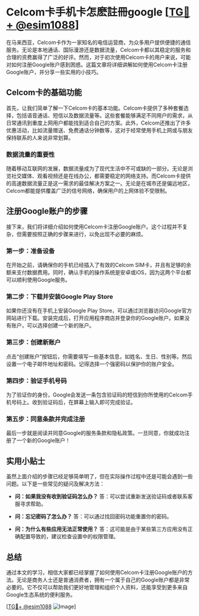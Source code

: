 # Celcom卡手机卡怎麽註冊google [[TG💪+ @esim1088](https://t.me/s/esim1088)]

在马来西亚，Celcom卡作为一家知名的电信运营商，为众多用户提供便捷的通信服务。无论是本地通话、国际漫游还是数据流量，Celcom卡都以其稳定的服务和合理的资费赢得了广泛的好评。然而，对于初次使用Celcom卡的用户来说，可能对如何注册Google账户感到困惑。这篇文章将详细讲解如何使用Celcom卡注册Google账户，并分享一些实用的小技巧。

## Celcom卡的基础功能

首先，让我们简单了解一下Celcom卡的基本功能。Celcom卡提供了多种套餐选择，包括语音通话、短信以及数据流量等。这些套餐能够满足不同用户的需求，从日常通讯到重度上网用户都能找到适合自己的方案。此外，Celcom还推出了许多优惠活动，比如流量赠送、免费通话分钟数等，这对于经常使用手机上网或与朋友保持联系的人来说非常划算。

### 数据流量的重要性

随着移动互联网的发展，数据流量成为了现代生活中不可或缺的一部分。无论是浏览社交媒体、观看视频还是在线办公，都需要稳定的网络支持。而Celcom卡提供的高速数据流量正是这一需求的最佳解决方案之一。无论是在城市还是偏远地区，Celcom都能提供覆盖广泛的信号网络，确保用户的上网体验不受限制。

## 注册Google账户的步骤

接下来，我们将详细介绍如何使用Celcom卡注册Google账户。这个过程并不复杂，但需要按照正确的步骤来进行，以免出现不必要的麻烦。

### 第一步：准备设备

在开始之前，请确保你的手机已经插入了有效的Celcom SIM卡，并且有足够的余额来支付数据费用。同时，确认手机的操作系统是安卓或iOS，因为这两个平台都可以顺利使用Google服务。

### 第二步：下载并安装Google Play Store

如果你还没有在手机上安装Google Play Store，可以通过浏览器访问Google官方网站进行下载。安装完成后，打开应用程序商店并登录你的Google账户。如果没有账户，可以选择创建一个新的账户。

### 第三步：创建新账户

点击“创建账户”按钮后，你需要填写一些基本信息，如姓名、生日、性别等。然后设置一个电子邮件地址和密码。记得选择一个强密码以保护你的账户安全。

### 第四步：验证手机号码

为了验证你的身份，Google会发送一条包含验证码的短信到你所使用的Celcom手机号码上。收到验证码后，在屏幕上输入即可完成验证。

### 第五步：同意条款并完成注册

最后一步就是阅读并同意Google的服务条款和隐私政策。一旦同意，你就成功注册了一个新的Google账户！

## 实用小贴士

虽然上面介绍的步骤已经足够简单明了，但在实际操作过程中还是可能会遇到一些问题。以下是一些常见的疑问及解决方法：

- **问：如果我没有收到验证码怎么办？**
  答：可以尝试重新发送验证码或者联系客服寻求帮助。
  
- **问：忘记密码了怎么办？**
  答：可以通过找回密码功能重置你的密码。

- **问：为什么有些应用无法正常使用？**
  答：这可能是由于某些第三方应用没有正确配置导致的，建议检查设置中的权限管理。

## 总结

通过本文的学习，相信大家都已经掌握了如何使用Celcom卡注册Google账户的方法。无论是商务人士还是普通消费者，拥有一个属于自己的Google账户都是非常必要的。它不仅可以帮助我们更好地管理和组织个人资料，还能享受到更多来自Google生态系统的便利服务。

[[TG💪+ @esim1088](https://t.me/s/esim1088) ![Image](https://i.postimg.cc/4NQfJmqS/Snipaste-2025-05-13-00-14-12.png)]